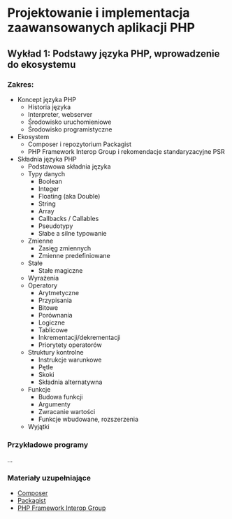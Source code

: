 # Projektowanie i implementacja zaawansowanych aplikacji PHP

## Wykład 1: Podstawy języka PHP, wprowadzenie do ekosystemu

### Zakres:

- Koncept języka PHP
    - Historia języka
    - Interpreter, webserver 
    - Środowisko uruchomieniowe
    - Środowisko programistyczne
- Ekosystem
    - Composer i repozytorium Packagist
    - PHP Framework Interop Group i rekomendacje standaryzacyjne PSR
- Składnia języka PHP
    - Podstawowa składnia języka
    - Typy danych
        - Boolean
        - Integer
        - Floating (aka Double)
        - String
        - Array
        - Callbacks / Callables
        - Pseudotypy
        - Słabe a silne typowanie
    - Zmienne
        - Zasięg zmiennych
        - Zmienne predefiniowane
    - Stałe
        - Stałe magiczne
    - Wyrażenia  
    - Operatory
         - Arytmetyczne
         - Przypisania
         - Bitowe
         - Porównania
         - Logiczne
         - Tablicowe
         - Inkrementacji/dekrementacji
         - Priorytety operatorów
    - Struktury kontrolne
        - Instrukcje warunkowe
        - Pętle
        - Skoki
        - Składnia alternatywna
    - Funkcje
        - Budowa funkcji
        - Argumenty
        - Zwracanie wartości
        - Funkcje wbudowane, rozszerzenia
     - Wyjątki
     
### Przykładowe programy

...

### Materiały uzupełniające

- [Composer](https://getcomposer.org)
- [Packagist](https://packagist.org)
- [PHP Framework Interop Group](https://www.php-fig.org)
